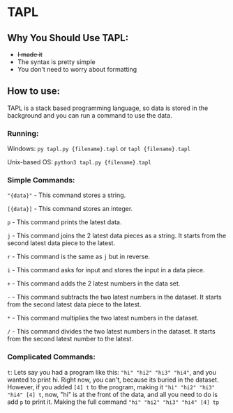 # TAPL
## Why You Should Use TAPL:
- ~~I made it~~
- The syntax is pretty simple
- You don't need to worry about formatting
## How to use:
TAPL is a stack based programming language, so data is stored in the background and you can run a command to use the data.
### Running:
Windows: `py tapl.py {filename}.tapl` or `tapl {filename}.tapl`

Unix-based OS: `python3 tapl.py {filename}.tapl`
### Simple Commands:
`"{data}"` - This command stores a string.

`[{data}]` - This command stores an integer.

`p` - This command prints the latest data.

`j` - This command joins the 2 latest data pieces as a string. It starts from the second latest data piece to the latest.

`r` - This command is the same as `j` but in reverse.

`i` - This command asks for input and stores the input in a data piece.

`+` - This command adds the 2 latest numbers in the data set.

`-` - This command subtracts the two latest numbers in the dataset. It starts from the second latest data piece to the latest.

`*` - This command multiplies the two latest numbers in the dataset.

`/` - This command divides the two latest numbers in the dataset. It starts from the second latest number to the latest.

### Complicated Commands:
`t`: Lets say you had a program like this: `"hi" "hi2" "hi3" "hi4"`, and you wanted to print hi. Right now, you can't, because its buried in the dataset. However, if you added `[4] t` to the program, making it `"hi" "hi2" "hi3" "hi4" [4] t`, now, "hi" is at the front of the data, and all you need to do is add `p` to print it. Making the full command `"hi" "hi2" "hi3" "hi4" [4] tp`


